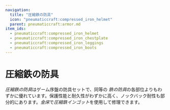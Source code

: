 ```yaml
---
navigation:
  title: "圧縮鉄の防具"
  icon: "pneumaticcraft:compressed_iron_helmet"
  parent: pneumaticcraft:armor.md
item_ids:
  - pneumaticcraft:compressed_iron_helmet
  - pneumaticcraft:compressed_iron_chestplate
  - pneumaticcraft:compressed_iron_leggings
  - pneumaticcraft:compressed_iron_boots
---
```


# 圧縮鉄の防具

*圧縮鉄の防具*はゲーム序盤の防具セットで、同等の *鉄の防具*の各部位よりもわずかに優れています。保護性能と耐久性がわずかに高く、ノックバック耐性も部分的にあります。*金床*で*圧縮鉄インゴット*を使用して修理できます。



<Recipe id="pneumaticcraft:compressed_iron_helmet" />

<Recipe id="pneumaticcraft:compressed_iron_chestplate" />



<Recipe id="pneumaticcraft:compressed_iron_leggings" />

<Recipe id="pneumaticcraft:compressed_iron_boots" />

